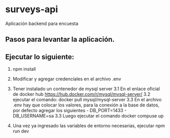 # surveys-api
Aplicación backend para encuesta

## Pasos para levantar la aplicación. 

## Ejecutar lo siguiente: 

1. npm install 
2. Modificar y agregar credenciales en el archivo .env
3. Tener instalado un contenedor de mysql server
    3.1 En el enlace oficial de docker hub https://hub.docker.com/r/mysql/mysql-server/
    3.2 ejecutar el comando: docker pull mysql/mysql-server
    3.3 En el archivo .env hay que colocar los valores, para la conexión a la base de datos, por defecto agregar los siguientes
        - DB_PORT=1433
        - DB_USERNAME=sa
    3.3 Luego ejecutar el comando docker compuse up 
    
3. Una vez ya ingresado las variables de entorno necesarias, ejecutar npm run dev
